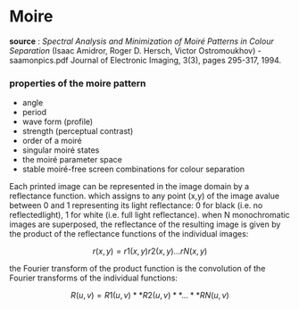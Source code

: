 # Moire

**source** : 
*Spectral Analysis and Minimization of* *Moiré Patterns in Colour Separation*
(Isaac Amidror, Roger D. Hersch, Victor Ostromoukhov) - saamonpics.pdf
Journal of Electronic Imaging, 3(3), pages 295-317, 1994.

### properties of the moire pattern

* angle
* period
* wave form (profile)
* strength (perceptual contrast)
* order of a moiré
* singular moiré states
* the moiré parameter space
* stable moiré-free screen combinations for colour separation

Each printed image can be represented in the image domain by a reflectance function. which assigns to any point (x,y) of the image avalue between 0 and 1 representing its light reflectance: 0 for black (i.e. no reflectedlight), 1 for white (i.e. full light reflectance).
when N monochromatic images are superposed, the reflectance of the resulting image is given by the product of the reflectance functions of the individual images:

$$
r(x,y) = r1(x,y) r2(x,y) ... rN(x,y)
$$

the Fourier transform of the product function is the convolution of the Fourier transforms of the individual functions:

$$
R(u,v) = R1(u,v) ** R2(u,v) ** ... ** RN(u,v)
$$
